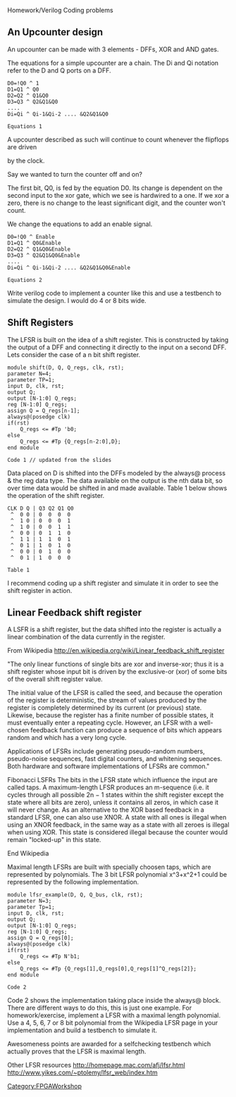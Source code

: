 Homework/Verilog Coding problems

## An Upcounter design

An upcounter can be made with 3 elements - DFFs, XOR and AND gates.

The equations for a simple upcounter are a chain. The Di and Qi notation
refer to the D and Q ports on a DFF.

    D0=!Q0 ^ 1
    D1=Q1 ^ Q0
    D2=Q2 ^ Q1&Q0
    D3=Q3 ^ Q2&Q1&Q0
    ....
    Di=Qi ^ Qi-1&Qi-2 .... &Q2&Q1&Q0

    Equations 1

A upcounter described as such will continue to count whenever the
flipflops are driven

by the clock.

Say we wanted to turn the counter off and on?

The first bit, Q0, is fed by the equation D0. Its change is dependent on
the second input to the xor gate, which we see is hardwired to a one. If
we xor a zero, there is no change to the least significant digit, and
the counter won't count.

We change the equations to add an enable signal.

    D0=!Q0 ^ Enable
    D1=Q1 ^ Q0&Enable
    D2=Q2 ^ Q1&Q0&Enable
    D3=Q3 ^ Q2&Q1&Q0&Enable
    ....
    Di=Qi ^ Qi-1&Qi-2 .... &Q2&Q1&Q0&Enable

    Equations 2

Write verilog code to implement a counter like this and use a testbench
to simulate the design. I would do 4 or 8 bits wide.

## Shift Registers

The LFSR is built on the idea of a shift register. This is constructed
by taking the output of a DFF and connecting it directly to the input on
a second DFF. Lets consider the case of a n bit shift register.

    module shift(D, Q, Q_regs, clk, rst);
    parameter N=4;
    parameter TP=1;
    input D, clk, rst;
    output Q;
    output [N-1:0] Q_regs;
    reg [N-1:0] Q_regs;
    assign Q = Q_regs[n-1];
    always@(posedge clk)
    if(rst)
        Q_regs <= #Tp 'b0;    
    else
        Q_regs <= #Tp {Q_regs[n-2:0],D};
    end module

    Code 1 // updated from the slides

Data placed on D is shifted into the DFFs modeled by the always@ process
& the reg data type. The data available on the output is the nth data
bit, so over time data would be shifted in and made available. Table 1
below shows the operation of the shift register.

    CLK D Q | Q3 Q2 Q1 Q0
     ^  0 0 | 0  0  0  0    
     ^  1 0 | 0  0  0  1    
     ^  1 0 | 0  0  1  1    
     ^  0 0 | 0  1  1  0    
     ^  1 1 | 1  1  0  1    
     ^  0 1 | 1  0  1  0    
     ^  0 0 | 0  1  0  0    
     ^  0 1 | 1  0  0  0    

    Table 1

I recommend coding up a shift register and simulate it in order to see
the shift register in action.

## Linear Feedback shift register

A LSFR is a shift register, but the data shifted into the register is
actually a linear combination of the data currently in the register.

From Wikipedia
<http://en.wikipedia.org/wiki/Linear_feedback_shift_register>

"The only linear functions of single bits are xor and inverse-xor; thus
it is a shift register whose input bit is driven by the exclusive-or
(xor) of some bits of the overall shift register value.

The initial value of the LFSR is called the seed, and because the
operation of the register is deterministic, the stream of values
produced by the register is completely determined by its current (or
previous) state. Likewise, because the register has a finite number of
possible states, it must eventually enter a repeating cycle. However, an
LFSR with a well-chosen feedback function can produce a sequence of bits
which appears random and which has a very long cycle.

Applications of LFSRs include generating pseudo-random numbers,
pseudo-noise sequences, fast digital counters, and whitening sequences.
Both hardware and software implementations of LFSRs are common."

Fibonacci LSFRs The bits in the LFSR state which influence the input are
called taps. A maximum-length LFSR produces an m-sequence (i.e. it
cycles through all possible 2n − 1 states within the shift register
except the state where all bits are zero), unless it contains all zeros,
in which case it will never change. As an alternative to the XOR based
feedback in a standard LFSR, one can also use XNOR. A state with all
ones is illegal when using an XNOR feedback, in the same way as a state
with all zeroes is illegal when using XOR. This state is considered
illegal because the counter would remain "locked-up" in this state.

End Wikipedia

Maximal length LFSRs are built with specially choosen taps, which are
represented by polynomials. The 3 bit LFSR polynomial x\^3+x\^2+1 could
be represented by the following implementation.

    module lfsr_example(D, Q, Q_bus, clk, rst);
    parameter N=3;
    parameter Tp=1;
    input D, clk, rst;
    output Q;
    output [N-1:0] Q_regs;
    reg [N-1:0] Q_regs;
    assign Q = Q_regs[0];
    always@(posedge clk)
    if(rst)
        Q_regs <= #Tp N'b1;
    else
        Q_regs <= #Tp {Q_regs[1],Q_regs[0],Q_regs[1]^Q_regs[2]};
    end module

    Code 2

Code 2 shows the implementation taking place inside the always@ block.
There are different ways to do this, this is just one example. For
homework/exercise, implement a LFSR with a maximal length polynomial.
Use a 4, 5, 6, 7 or 8 bit polynomial from the Wikipedia LFSR page in
your implementation and build a testbench to simulate it.

Awesomeness points are awarded for a selfchecking testbench which
actually proves that the LFSR is maximal length.

Other LFSR resources <http://homepage.mac.com/afj/lfsr.html>
<http://www.yikes.com/~ptolemy/lfsr_web/index.htm>

[Category:FPGAWorkshop](Category:FPGAWorkshop)
